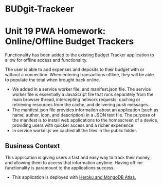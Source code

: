 # BUDgit-Trackeer
# Unit 19 PWA Homework: Online/Offline Budget Trackers

Functionality has been added to the existing Budget Tracker application to allow for offline access and functionality.

The user is able to add expenses and deposits to their budget with or without a connection. When entering transactions offline, they will be able to populate the total when brought back online.

* We added in a service worker file, and manifest.json file. The service worker file is essentially a JavaScript file that runs separately from the main browser thread, intercepting network requests, caching or retrieving resources from the cache, and delivering push messages.
* The manifest.json file provides information about an application (such as name, author, icon, and description) in a JSON text file. The purpose of the manifest is to install web applications to the homescreen of a device, providing users with quicker access and a richer experience.
* In service worker.js we cached all the files in the public folder.

## Business Context

This application is giving users a fast and easy way to track their money, and allowing them to access that information anytime. Having offline functionality is paramount to the applications success.






* This application is deployed with [Heroku and MongoDB Atlas.](../04-Important/MongoAtlas-Deploy.md)

